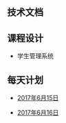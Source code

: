 ## 技术文档



## 课程设计
* 学生管理系统


## 每天计划
* [2017年6月15日](plan/20170615.md)

* [2017年6月16日](plan/20170616.md)
